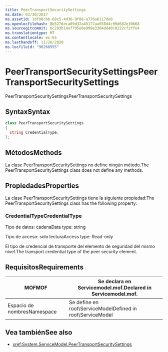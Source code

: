 ```yaml
---
title: PeerTransportSecuritySettings
ms.date: 03/30/2017
ms.assetid: 1df08cbb-68c5-4d36-9f88-a776a8117de8
ms.openlocfilehash: 8b5276eca89d32a45177aa958d4c99d682e30668
ms.sourcegitcommit: bc293b14af795e0e999e3304dd40c0222cf2ffe4
ms.translationtype: MT
ms.contentlocale: es-ES
ms.lasthandoff: 11/26/2020
ms.locfileid: "96268955"
---
```

# <a name="peertransportsecuritysettings"></a><span data-ttu-id="27c79-102">PeerTransportSecuritySettings</span><span class="sxs-lookup"><span data-stu-id="27c79-102">PeerTransportSecuritySettings</span></span>

<span data-ttu-id="27c79-103">PeerTransportSecuritySettings</span><span class="sxs-lookup"><span data-stu-id="27c79-103">PeerTransportSecuritySettings</span></span>  
  
## <a name="syntax"></a><span data-ttu-id="27c79-104">Syntax</span><span class="sxs-lookup"><span data-stu-id="27c79-104">Syntax</span></span>  
  
```csharp
class PeerTransportSecuritySettings  
{  
  string CredentialType;  
};  
```  
  
## <a name="methods"></a><span data-ttu-id="27c79-105">Métodos</span><span class="sxs-lookup"><span data-stu-id="27c79-105">Methods</span></span>  

 <span data-ttu-id="27c79-106">La clase PeerTransportSecuritySettings no define ningún método.</span><span class="sxs-lookup"><span data-stu-id="27c79-106">The PeerTransportSecuritySettings class does not define any methods.</span></span>  
  
## <a name="properties"></a><span data-ttu-id="27c79-107">Propiedades</span><span class="sxs-lookup"><span data-stu-id="27c79-107">Properties</span></span>  

 <span data-ttu-id="27c79-108">La clase PeerTransportSecuritySettings tiene la siguiente propiedad:</span><span class="sxs-lookup"><span data-stu-id="27c79-108">The PeerTransportSecuritySettings class has the following property:</span></span>  
  
### <a name="credentialtype"></a><span data-ttu-id="27c79-109">CredentialType</span><span class="sxs-lookup"><span data-stu-id="27c79-109">CredentialType</span></span>  

 <span data-ttu-id="27c79-110">Tipo de datos: cadena</span><span class="sxs-lookup"><span data-stu-id="27c79-110">Data type: string</span></span>  
  
 <span data-ttu-id="27c79-111">Tipo de acceso: solo lectura</span><span class="sxs-lookup"><span data-stu-id="27c79-111">Access type: Read-only</span></span>  
  
 <span data-ttu-id="27c79-112">El tipo de credencial de transporte del elemento de seguridad del mismo nivel.</span><span class="sxs-lookup"><span data-stu-id="27c79-112">The transport credential type of the peer security element.</span></span>  
  
## <a name="requirements"></a><span data-ttu-id="27c79-113">Requisitos</span><span class="sxs-lookup"><span data-stu-id="27c79-113">Requirements</span></span>  
  
|<span data-ttu-id="27c79-114">MOF</span><span class="sxs-lookup"><span data-stu-id="27c79-114">MOF</span></span>|<span data-ttu-id="27c79-115">Se declara en Servicemodel.mof.</span><span class="sxs-lookup"><span data-stu-id="27c79-115">Declared in Servicemodel.mof.</span></span>|  
|---------|-----------------------------------|  
|<span data-ttu-id="27c79-116">Espacio de nombres</span><span class="sxs-lookup"><span data-stu-id="27c79-116">Namespace</span></span>|<span data-ttu-id="27c79-117">Se define en root\ServiceModel</span><span class="sxs-lookup"><span data-stu-id="27c79-117">Defined in root\ServiceModel</span></span>|  
  
## <a name="see-also"></a><span data-ttu-id="27c79-118">Vea también</span><span class="sxs-lookup"><span data-stu-id="27c79-118">See also</span></span>

- <xref:System.ServiceModel.PeerTransportSecuritySettings>
